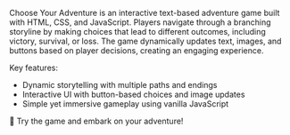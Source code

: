 Choose Your Adventure is an interactive text-based adventure game built with HTML, CSS, and JavaScript. Players navigate through a branching storyline by making choices that lead to different outcomes, including victory, survival, or loss. The game dynamically updates text, images, and buttons based on player decisions, creating an engaging experience.

Key features:

- Dynamic storytelling with multiple paths and endings
- Interactive UI with button-based choices and image updates
- Simple yet immersive gameplay using vanilla JavaScript

🚀 Try the game and embark on your adventure!
